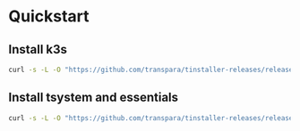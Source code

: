 # Quickstart

## Install k3s

```bash
curl -s -L -O "https://github.com/transpara/tinstaller-releases/releases/download/$(curl -s "https://api.github.com/repos/transpara/tinstaller-releases/releases/latest" | jq -r '.tag_name')/install-k3s" && chmod +x install-k3s && ./install-k3s
```

## Install tsystem and essentials
 
```bash
curl -s -L -O "https://github.com/transpara/tinstaller-releases/releases/download/$(curl -s "https://api.github.com/repos/transpara/tinstaller-releases/releases/latest" | jq -r '.tag_name')/install-tsystem" && chmod +x install-tsystem && ./install-tsystem
```
 
